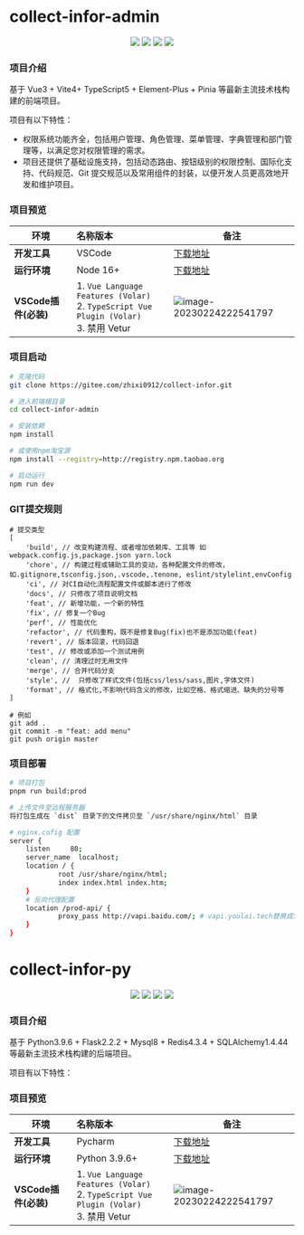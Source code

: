#  collect-infor-admin

<p align="center">
    <img src="https://img.shields.io/badge/Vue-3.3.1-brightgreen.svg"/>
    <img src="https://img.shields.io/badge/Vite-4.3.5-green.svg"/>
    <img src="https://img.shields.io/badge/Element Plus-2.3.4-blue.svg"/>
    <img src="https://img.shields.io/badge/license-MIT-green.svg"/>
</p>


### 项目介绍

基于 Vue3 + Vite4+ TypeScript5 + Element-Plus + Pinia 等最新主流技术栈构建的前端项目。

项目有以下特性：

- 权限系统功能齐全，包括用户管理、角色管理、菜单管理、字典管理和部门管理等，以满足您对权限管理的需求。
- 项目还提供了基础设施支持，包括动态路由、按钮级别的权限控制、国际化支持、代码规范、Git 提交规范以及常用组件的封装，以便开发人员更高效地开发和维护项目。
### 项目预览




|     环境     | 名称版本    | 备注            |
| ----------- | :-------- | --------------|
| **开发工具**         | VSCode       | [下载地址](https://code.visualstudio.com/Download)                                                            |
| **运行环境**         | Node 16+                 |  [下载地址](http://nodejs.cn/download)   |
| **VSCode插件(必装)** | 1. `Vue Language Features (Volar) ` <br/> 2. `TypeScript Vue Plugin (Volar) `  <br/>3. 禁用 Vetur | ![image-20230224222541797](https://s2.loli.net/2023/02/24/Qt4XDGHFOWqfsyB.png) |


### 项目启动

```bash
# 克隆代码
git clone https://gitee.com/zhixi0912/collect-infor.git

# 进入前端根目录
cd collect-infor-admin

# 安装依赖
npm install

# 或使用npm淘宝源
npm install --registry=http://registry.npm.taobao.org

# 启动运行
npm run dev
```


### GIT提交规则

```
# 提交类型
[
	'build', // 改变构建流程、或者增加依赖库、工具等 如webpack.config.js,package.json yarn.lock
	'chore', // 构建过程或辅助工具的变动，各种配置文件的修改，如.gitignore,tsconfig.json,.vscode,.tenone, eslint/stylelint,envConfig
	'ci', // 对CI自动化流程配置文件或脚本进行了修改
	'docs', // 只修改了项目说明文档
	'feat', // 新增功能，一个新的特性
	'fix', // 修复一个Bug
	'perf', // 性能优化
	'refactor', // 代码重构，既不是修复Bug(fix)也不是添加功能(feat)
	'revert', // 版本回滚，代码回退
	'test', // 修改或添加一个测试用例
	'clean', // 清理过时无用文件
	'merge', // 合并代码分支
	'style', //  只修改了样式文件(包括css/less/sass,图片,字体文件)
	'format', // 格式化,不影响代码含义的修改，比如空格、格式缩进、缺失的分号等
]

# 例如
git add .
git commit -m "feat: add menu"
git push origin master
```

### 项目部署

```bash
# 项目打包
pnpm run build:prod

# 上传文件至远程服务器
将打包生成在 `dist` 目录下的文件拷贝至 `/usr/share/nginx/html` 目录

# nginx.cofig 配置
server {
	listen     80;
	server_name  localhost;
	location / {
			root /usr/share/nginx/html;
			index index.html index.htm;
	}
	# 反向代理配置
	location /prod-api/ {
			proxy_pass http://vapi.baidu.com/; # vapi.youlai.tech替换成你的后端API地址
	}
}
```




#  collect-infor-py

<p align="center">
    <img src="https://img.shields.io/badge/python-v3.9.6-green"/>
    <img src="https://img.shields.io/badge/Flask-v2.2.2-yellowgreen"/>
    <img src="https://img.shields.io/badge/redis-v4.3.4-orange"/>
    <img src="https://img.shields.io/badge/license-MIT-green.svg"/>
</p>


### 项目介绍

基于 Python3.9.6 + Flask2.2.2 + Mysql8 + Redis4.3.4 + SQLAlchemy1.4.44 等最新主流技术栈构建的后端项目。

项目有以下特性：

### 项目预览




|     环境     | 名称版本    | 备注            |
| ----------- | :-------- | --------------|
| **开发工具**         | Pycharm       | [下载地址](https://www.jetbrains.com/zh-cn/pycharm/)                                                            |
| **运行环境**         | Python 3.9.6+                 |  [下载地址](https://www.python.org/downloads/)   |
| **VSCode插件(必装)** | 1. `Vue Language Features (Volar) ` <br/> 2. `TypeScript Vue Plugin (Volar) `  <br/>3. 禁用 Vetur | ![image-20230224222541797](https://s2.loli.net/2023/02/24/Qt4XDGHFOWqfsyB.png) |